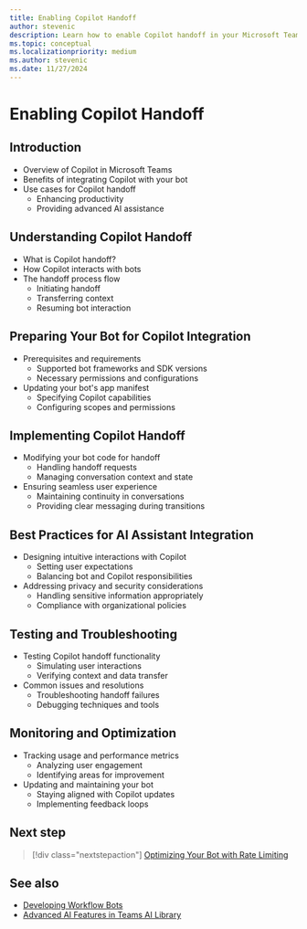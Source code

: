 ```yaml
---
title: Enabling Copilot Handoff
author: stevenic
description: Learn how to enable Copilot handoff in your Microsoft Teams bot to integrate AI assistant capabilities and enhance user interactions.
ms.topic: conceptual
ms.localizationpriority: medium
ms.author: stevenic
ms.date: 11/27/2024
---
```


# Enabling Copilot Handoff

## Introduction

- Overview of Copilot in Microsoft Teams
- Benefits of integrating Copilot with your bot
- Use cases for Copilot handoff
  - Enhancing productivity
  - Providing advanced AI assistance

## Understanding Copilot Handoff

- What is Copilot handoff?
- How Copilot interacts with bots
- The handoff process flow
  - Initiating handoff
  - Transferring context
  - Resuming bot interaction

## Preparing Your Bot for Copilot Integration

- Prerequisites and requirements
  - Supported bot frameworks and SDK versions
  - Necessary permissions and configurations
- Updating your bot's app manifest
  - Specifying Copilot capabilities
  - Configuring scopes and permissions

## Implementing Copilot Handoff

- Modifying your bot code for handoff
  - Handling handoff requests
  - Managing conversation context and state
- Ensuring seamless user experience
  - Maintaining continuity in conversations
  - Providing clear messaging during transitions

## Best Practices for AI Assistant Integration

- Designing intuitive interactions with Copilot
  - Setting user expectations
  - Balancing bot and Copilot responsibilities
- Addressing privacy and security considerations
  - Handling sensitive information appropriately
  - Compliance with organizational policies

## Testing and Troubleshooting

- Testing Copilot handoff functionality
  - Simulating user interactions
  - Verifying context and data transfer
- Common issues and resolutions
  - Troubleshooting handoff failures
  - Debugging techniques and tools

## Monitoring and Optimization

- Tracking usage and performance metrics
  - Analyzing user engagement
  - Identifying areas for improvement
- Updating and maintaining your bot
  - Staying aligned with Copilot updates
  - Implementing feedback loops

## Next step

> [!div class="nextstepaction"]
> [Optimizing Your Bot with Rate Limiting](optimizing-with-rate-limiting.md)

## See also

- [Developing Workflow Bots](developing-workflow-bots.md)
- [Advanced AI Features in Teams AI Library](../teams-ai-library/advanced-ai-features.md)